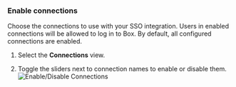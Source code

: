### Enable connections

Choose the connections to use with your SSO integration. Users in enabled connections will be allowed to log in to Box. By default, all configured connections are enabled.

1. Select the **Connections** view.

2. Toggle the sliders next to connection names to enable or disable them.
![Enable/Disable Connections](https://auth0.com/docs/media/articles/dashboard/sso-integrations/dashboard-integrations-sso-create_view-connections.png)